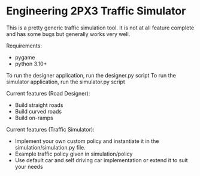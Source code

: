 # Engineering 2PX3 Traffic Simulator

This is a pretty generic traffic simulation tool. It is not at all feature complete and has some bugs but generally works very well. 

Requirements:
- pygame
- python 3.10+

To run the designer application, run the designer.py script 
To run the simulator application, run the simulator.py script

Current features (Road Designer):
- Build straight roads
- Build curved roads
- Build on-ramps

Current features (Traffic Simulator):
- Implement your own custom policy and instantiate it in the simulation/simulation.py file. 
- Example traffic policy given in simulation/policy
- Use default car and self driving car implementation or extend it to suit your needs

